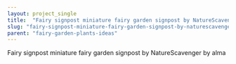 ```yaml
---
layout: project_single
title:  "Fairy signpost miniature fairy garden signpost by NatureScavenger by alma"
slug: "fairy-signpost-miniature-fairy-garden-signpost-by-naturescavenger-by-alma"
parent: "fairy-garden-plants-ideas"
---
```

Fairy signpost miniature fairy garden signpost by NatureScavenger by alma